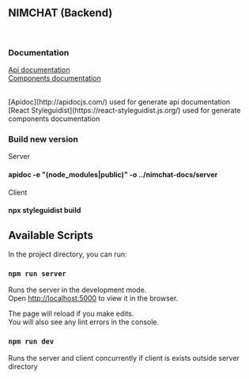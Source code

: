 ## NIMCHAT (Backend)
<br>

### Documentation
[Api documentation](https://frown00.github.io/nimchat-docs/server/)<br>
[Components documentation](https://frown00.github.io/nimchat-docs/client/)

<br>
[Apidoc](http://apidocjs.com/) used for generate api documentation<br>
[React Styleguidist](https://react-styleguidist.js.org/) used for generate components documentation

### Build new version
Server
#### apidoc -e "(node_modules|public)" -o ../nimchat-docs/server
Client
#### npx styleguidist build


## Available Scripts

In the project directory, you can run:

### `npm run server`

Runs the server in the development mode.<br>
Open [http://localhost:5000](http://localhost:5000) to view it in the browser.

The page will reload if you make edits.<br>
You will also see any lint errors in the console.

### `npm run dev`

Runs the server and client concurrently if client is exists outside server directory



